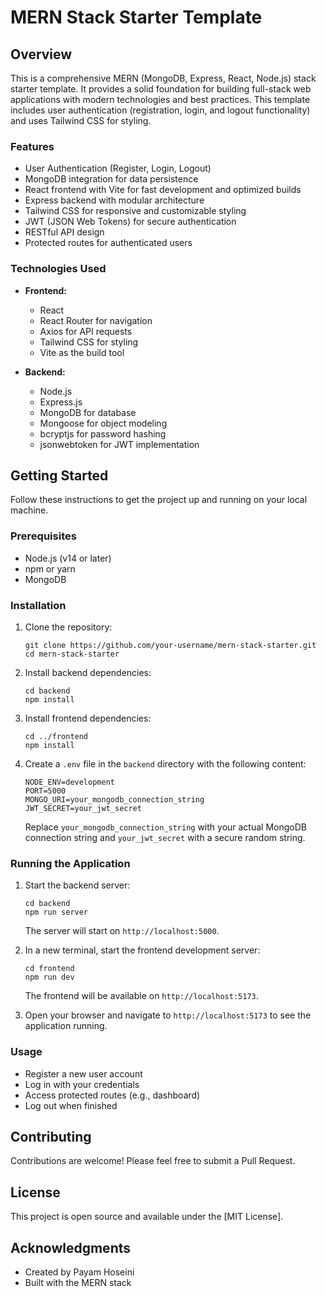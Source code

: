 # MERN Stack Starter Template

## Overview

This is a comprehensive MERN (MongoDB, Express, React, Node.js) stack starter template. It provides a solid foundation for building full-stack web applications with modern technologies and best practices. This template includes user authentication (registration, login, and logout functionality) and uses Tailwind CSS for styling.

### Features

- User Authentication (Register, Login, Logout)
- MongoDB integration for data persistence
- React frontend with Vite for fast development and optimized builds
- Express backend with modular architecture
- Tailwind CSS for responsive and customizable styling
- JWT (JSON Web Tokens) for secure authentication
- RESTful API design
- Protected routes for authenticated users

### Technologies Used

- **Frontend:**

  - React
  - React Router for navigation
  - Axios for API requests
  - Tailwind CSS for styling
  - Vite as the build tool

- **Backend:**
  - Node.js
  - Express.js
  - MongoDB for database
  - Mongoose for object modeling
  - bcryptjs for password hashing
  - jsonwebtoken for JWT implementation

## Getting Started

Follow these instructions to get the project up and running on your local machine.

### Prerequisites

- Node.js (v14 or later)
- npm or yarn
- MongoDB

### Installation

1. Clone the repository:

   ```
   git clone https://github.com/your-username/mern-stack-starter.git
   cd mern-stack-starter
   ```

2. Install backend dependencies:

   ```
   cd backend
   npm install
   ```

3. Install frontend dependencies:

   ```
   cd ../frontend
   npm install
   ```

4. Create a `.env` file in the `backend` directory with the following content:
   ```
   NODE_ENV=development
   PORT=5000
   MONGO_URI=your_mongodb_connection_string
   JWT_SECRET=your_jwt_secret
   ```
   Replace `your_mongodb_connection_string` with your actual MongoDB connection string and `your_jwt_secret` with a secure random string.

### Running the Application

1. Start the backend server:

   ```
   cd backend
   npm run server
   ```

   The server will start on `http://localhost:5000`.

2. In a new terminal, start the frontend development server:

   ```
   cd frontend
   npm run dev
   ```

   The frontend will be available on `http://localhost:5173`.

3. Open your browser and navigate to `http://localhost:5173` to see the application running.

### Usage

- Register a new user account
- Log in with your credentials
- Access protected routes (e.g., dashboard)
- Log out when finished

## Contributing

Contributions are welcome! Please feel free to submit a Pull Request.

## License

This project is open source and available under the [MIT License].

## Acknowledgments

- Created by Payam Hoseini
- Built with the MERN stack

```

```
